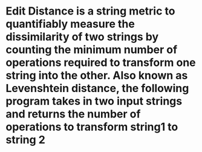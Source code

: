 # Edit Distance is a string metric to quantifiably measure the dissimilarity of two strings by counting the minimum number of operations required to transform one string into the other. Also known as Levenshtein distance, the following program takes in two input strings and returns the number of operations to transform string1 to string 2
